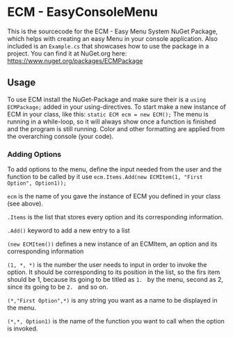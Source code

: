 # ECM - EasyConsoleMenu
This is the sourcecode for the ECM - Easy Menu System NuGet Package, which helps with creating an easy Menu in your console application.
Also included is an ```Example.cs``` that showcases how to use the package in a project. You can find it at NuGet.org here: https://www.nuget.org/packages/ECMPackage     

## Usage
To use ECM install the NuGet-Package and make sure their is a ```using ECMPackage;``` added in your using-directives.
To start make a new instance of ECM in your class, like this: ```static ECM ecm = new ECM();```
The menu is running in a while-loop, so it will always show once a function is finished and the program is still running.
Color and other formatting are applied from the overarching console (your code).

### Adding Options
To add options to the menu, define the input needed from the user and the function to be called by it use ```ecm.Items.Add(new ECMItem(1, "First Option", Option1));```

```ecm``` is the name of you gave the instance of ECM you defined in your class (see above).

```.Items``` is the list that stores every option and its corresponding information.

```.Add()``` keyword to add a new entry to a list

```(new ECMItem())``` defines a new instance of an ECMItem, an option and its corresponding information

```(1, *, *)``` is the number the user needs to input in order to invoke the option. It should be corresponding to its position in the list, so the firs item should be 1, because its going to be titled as ```1. ``` by the menu, second as 2, since its going to be ```2. ``` and so on.

```(*,"First Option",*)``` is any string you want as a name to be displayed in the menu.

```(*,*, Option1)``` is the name of the function you want to call when the option is invoked.
